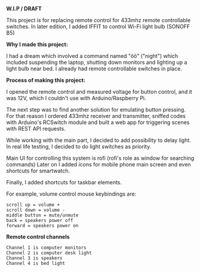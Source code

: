 **W.I.P / DRAFT**

This project is for replacing remote control for 433mhz remote controllable switches.
In later edition, I added IFFIT to control Wi-Fi light bulb (SONOFF B5)

**Why I made this project:**

I had a dream which involved a command named "öö" ("night") which included suspending the laptop, shutting down monitors and lighting up a light bulb near bed.
I already had remote controllable switches in place.

**Process of making this project:**

I opened the remote control and measured voltage for button control, and it was 12V, which I couldn't use with Arduino/Raspberry Pi.

The next step was to find another solution for emulating button pressing. For that reason I ordered 433mhz receiver and transmitter, sniffed codes with Arduino's RCSwitch module and built a web app for triggering scenes with REST API requests.

While working with the main part, I decided to add possibility to delay light. In real life testing, I decided to do light switches as priority.

Main UI for controlling this system is rofi (rofi's role as window for searching commands)
Later on I added icons for mobile phone main screen and even shortcuts for smartwatch.

Finally, I added shortcuts for taskbar elements.

For example, volume control mouse keybindings are:
```
scroll up = volume +
scroll down = volume -
middle button = mute/unmute
back = speakers power off
forward = speakers power on
```



**Remote control channels**
~~~~
Channel 1 is computer monitors
Channel 2 is computer desk light
Channel 3 is speakers
Channel 4 is bed light
~~~~


